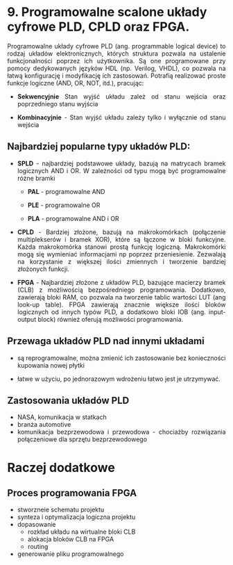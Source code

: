 # 9. Programowalne scalone układy cyfrowe PLD, CPLD oraz FPGA.

<div style="text-align: justify">

Programowalne układy cyfrowe PLD (ang. programmable logical device) to rodzaj układów elektronicznych, których struktura pozwala na ustalenie funkcjonalności poprzez ich użytkownika. Są one programowane przy pomocy dedykowanych języków HDL (np. Verilog, VHDL), co pozwala na łatwą konfigurację i modyfikację ich zastosowań. Potrafią realizować proste funkcje logiczne (AND, OR, NOT, itd.), pracując:

- **Sekwencyjnie** Stan wyjść układu zależ od stanu wejścia oraz poprzedniego stanu wyjścia

- **Kombinacyjnie** - Stan wyjść układu zależy tylko i wyłącznie od stanu wejścia

## Najbardziej popularne typy układów PLD:

- **SPLD** - najbardziej podstawowe układy, bazują na matrycach bramek logicznych AND i OR. W zależności od typu mogą być programowalne różne bramki

    - **PAL** - programowalne AND

    - **PLE** - programowalne OR

    - **PLA** - programowalne AND i OR

- **CPLD** - Bardziej złożone, bazują na makrokomórkach (połączenie multiplekserów i bramek XOR), które są łączone w bloki funkcyjne. Każda makrokomórka stanowi prostą funkcję logiczną. Makrokomórki mogą się wymieniać informacjami np poprzez przeniesienie. Zezwalają na korzystanie z większej ilości zmiennych i tworzenie bardziej złożonych funkcji.

- **FPGA** - Najbardziej złożone z układów PLD, bazujące macierzy bramek (CLB) z możliwością bezpośredniego programowania. Dodatkowo, zawierają bloki RAM, co pozwala na tworzenie tablic wartości LUT (ang look-up table). FPGA zawierają znacznie większe ilości bloków logicznych od innych typów PLD, a dodatkowo bloki IOB (ang. input-output block) również oferują możliwości programowania.

## Przewaga układów PLD nad innymi układami
- są reprogramowalne, można zmienić ich zastosowanie bez konieczności kupowania nowej płytki 

- łatwe w użyciu, po jednorazowym wdrożeniu łatwo jest je utrzymywać.

## Zastosowania układów PLD
- NASA, komunikacja w statkach 
- branża automotive
- komunikacja bezprzewodowa i przewodowa - chociażby rozwiązania połączeniowe dla sprzętu bezprzewodowego 


# Raczej dodatkowe
## Proces programowania FPGA

- stworzneie schematu projektu
- synteza i optymalizacja logiczna projektu
- dopasowanie 
    - rozkład układu na wirtualne bloki CLB
    - alokacja bloków CLB na FPGA
    - routing
- generowanie pliku programowalnego 

</div>